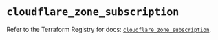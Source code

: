 # `cloudflare_zone_subscription`

Refer to the Terraform Registry for docs: [`cloudflare_zone_subscription`](https://registry.terraform.io/providers/cloudflare/cloudflare/5.10.0/docs/resources/zone_subscription).
